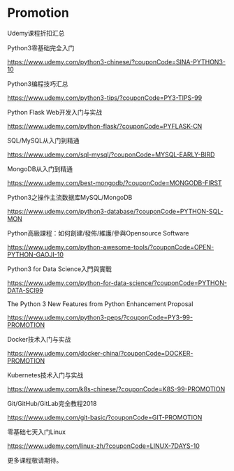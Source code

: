 # Promotion

Udemy课程折扣汇总


Python3零基础完全入门

https://www.udemy.com/python3-chinese/?couponCode=SINA-PYTHON3-10

Python3编程技巧汇总

https://www.udemy.com/python3-tips/?couponCode=PY3-TIPS-99

Python Flask Web开发入门与实战

https://www.udemy.com/python-flask/?couponCode=PYFLASK-CN

SQL/MySQL从入门到精通

https://www.udemy.com/sql-mysql/?couponCode=MYSQL-EARLY-BIRD

MongoDB从入门到精通

https://www.udemy.com/best-mongodb/?couponCode=MONGODB-FIRST

Python3之操作主流数据库MySQL/MongoDB

https://www.udemy.com/python3-database/?couponCode=PYTHON-SQL-MON

Python高級課程：如何創建/發佈/維護/參與Opensource Software

https://www.udemy.com/python-awesome-tools/?couponCode=OPEN-PYTHON-GAOJI-10

Python3 for Data Science入門與實戰

https://www.udemy.com/python-for-data-science/?couponCode=PYTHON-DATA-SCI99

The Python 3 New Features from Python Enhancement Proposal

https://www.udemy.com/python3-peps/?couponCode=PY3-99-PROMOTION

Docker技术入门与实战

https://www.udemy.com/docker-china/?couponCode=DOCKER-PROMOTION

Kubernetes技术入门与实战

https://www.udemy.com/k8s-chinese/?couponCode=K8S-99-PROMOTION

Git/GitHub/GitLab完全教程2018

https://www.udemy.com/git-basic/?couponCode=GIT-PROMOTION

零基础七天入门Linux

https://www.udemy.com/linux-zh/?couponCode=LINUX-7DAYS-10

更多课程敬请期待。
